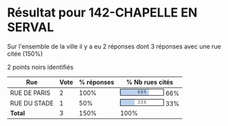 # Résultat pour 142-CHAPELLE EN SERVAL

Sur l'ensemble de la ville il y a eu 2 réponses dont 3 réponses avec une rue citée (150%)

2 points noirs identifiés

| Rue | Vote | % réponses | % Nb rues cités|
|-----|------|------------|----------------|
| RUE DE PARIS | 2 | 100% | <img src="../../img/bar_66.gif" />&nbsp;66%|
| RUE DU STADE | 1 | 50% | <img src="../../img/bar_33.gif" />&nbsp;33%|
| **Total** | 3 | 150% | 100%|
